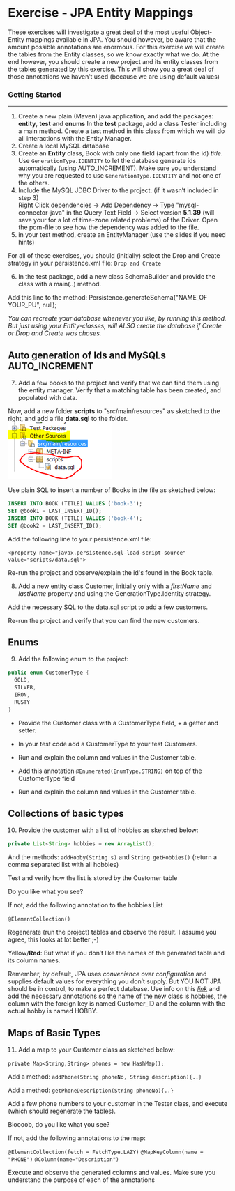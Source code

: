 # Exercise - JPA Entity Mappings

These exercises will investigate a great deal of the most useful
Object-Entity mappings available in JPA. You should however, be aware
that the amount possible annotations are enormous. For this exercise we
will create the tables from the Entity classes, so we know exactly what we do. At the end however, you should create a new project and its
entity classes from the tables generated by this exercise. This will
show you a great deal of those annotations we haven’t used (because we
are using default values)

### Getting Started
---------------

1. Create a new plain (Maven) java application, and add the packages:
**entity**, **test** and **enums**
In the **test** package, add a class Tester including a main method.
Create a test method in this class from which we will do all
interactions with the Entity Manager.
2. Create a local MySQL database
3. Create an **Entity** class, Book with only one field (apart from the id) *title*. Use `GenerationType.IDENTITY` to let the database generate ids automatically (using AUTO_INCREMENT). Make sure you understand why you are requested to use `GenerationType.IDENTITY` and not one of the others.
4. Include the MySQL JDBC Driver to the project. (if it wasn’t included in step 3)  
Right Click dependencies → Add Dependency → Type "mysql-connector-java"
in the Query Text Field → Select version **5.1.39** (will save your for a lot of time-zone related problems) of the Driver.
Open the pom-file to see how the dependency was added to the file.
5. in your test method, create an EntityManager (use the slides if you
need hints)

For all of these exercises, you should (initially) select the Drop and
Create strategy in your persistence.xml file: `Drop and Create`

6. In the test package, add a new class SchemaBuilder and provide the
class with a main(..) method.

Add this line to the method: Persistence.generateSchema("NAME\_OF
YOUR\_PU", null);

*You can recreate your database whenever you like, by running this
method. But just using your Entity-classes, will ALSO create the
database if Create or Drop and Create was choses.*

Auto generation of Ids and MySQLs AUTO\_INCREMENT
-------------------------------------------------

7. Add a few books to the project and verify that we can find them using
the entity manager.
Verify that a matching table has been created, and populated with data.

Now, add a new folder **scripts** to "src/main/resources" as sketched to
the right, and add a file **data.sql** to the
folder.![](media/scripts_folder.png)

Use plain SQL to insert a number of Books in the file as sketched
below:

```sql
INSERT INTO BOOK (TITLE) VALUES ('book-3');
SET @book1 = LAST_INSERT_ID();
INSERT INTO BOOK (TITLE) VALUES ('book-4');
SET @book2 = LAST_INSERT_ID();
```

Add the following line to your persistence.xml file:

```
<property name="javax.persistence.sql-load-script-source"
value="scripts/data.sql">
```

Re-run the project and observe/explain the id's found in the Book table.

8. Add a new entity class Customer, initially only with a *firstName* and
*lastName* property and using the GenerationType.Identity strategy.

Add the necessary SQL to the data.sql script to add a few customers.

Re-run the project and verify that you can find the new customers.

Enums
-------

9. Add the following enum to the project:
```java
public enum CustomerType {
  GOLD, 
  SILVER,
  IRON, 
  RUSTY 
}
```

-   Provide the Customer class with a CustomerType field, + a getter and setter.

-   In your test code add a CustomerType to your test Customers.

-   Run and explain the column and values in the Customer table.

-   Add this annotation `@Enumerated(EnumType.STRING)` on top of the CustomerType field

-   Run and explain the column and values in the Customer table.

Collections of basic types
--------------------------

10. Provide the customer with a list of hobbies as sketched below:

```java
private List<String> hobbies = new ArrayList();
```

And the methods: `addHobby(String s)` and `String getHobbies()` (return a
comma separated list with all hobbies)

Test and verify how the list is stored by the Customer table

Do you like what you see?

If not, add the following annotation to the hobbies List

`@ElementCollection()`

Regenerate (run the project) tables and observe the result. I assume you
agree, this looks at lot better ;-)

Yellow/**Red**: But what if you don’t like the names of the generated table and its column names.

Remember, by default, JPA uses *convenience over configuration* and
supplies default values for everything you don’t supply. But YOU NOT JPA
should be in control, to make a perfect database. Use info on this
[*link*](https://wiki.eclipse.org/EclipseLink/Examples/JPA/2.0/ElementCollections#Basic_Collections)
and add the necessary annotations so the name of the new class is
hobbies, the column with the foreign key is named Customer\_ID and the
column with the actual hobby is named HOBBY.

Maps of Basic Types
-------------------

11. Add a map to your Customer class as sketched below:

`private Map<String,String> phones = new HashMap();`

Add a method: `addPhone(String phoneNo, String description){..}`

Add a method: `getPhoneDescription(String phoneNo){..}`

Add a few phone numbers to your customer in the Tester class, and
execute (which should regenerate the tables).

Bloooob, do you like what you see?

If not, add the following annotations to the map:

`@ElementCollection(fetch = FetchType.LAZY)`
`@MapKeyColumn(name = "PHONE")`
`@Column(name="Description")`

Execute and observe the generated columns and values. Make sure you
understand the purpose of each of the annotations

